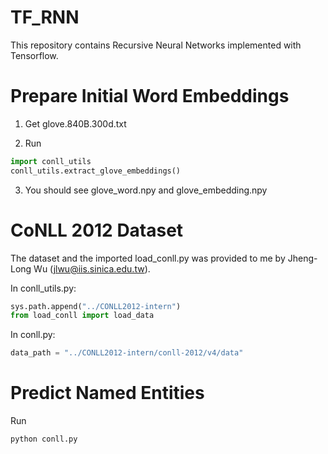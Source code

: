 # TF_RNN
This repository contains Recursive Neural Networks implemented with Tensorflow.

# Prepare Initial Word Embeddings
1. Get glove.840B.300d.txt

2. Run
```python
import conll_utils
conll_utils.extract_glove_embeddings()
```

3. You should see glove_word.npy and glove_embedding.npy

# CoNLL 2012 Dataset
The dataset and the imported load_conll.py was provided to me by Jheng-Long Wu (jlwu@iis.sinica.edu.tw).  

In conll_utils.py:
```python
sys.path.append("../CONLL2012-intern")
from load_conll import load_data
```

In conll.py:
```python
data_path = "../CONLL2012-intern/conll-2012/v4/data"
```

# Predict Named Entities
Run
```
python conll.py
```
